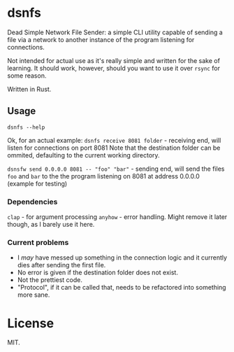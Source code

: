 # dsnfs
Dead Simple Network File Sender: a simple CLI utility capable of sending a file
via a network to another instance of the program listening for connections.

Not intended for actual use as it's really simple and written for the sake of
learning. It should work, however, should you want to use it over `rsync` for some
reason.

Written in Rust.


## Usage
`dsnfs --help`

Ok, for an actual example:
`dsnfs receive 8081 folder` - receiving end, will listen for connections on port 8081
Note that the destination folder can be ommited, defaulting to the current working directory.

`dsnsfw send 0.0.0.0 8081 -- "foo" "bar"` - sending end, will send the files `foo` and `bar` to the the program listening on 8081 at address 0.0.0.0 (example for testing)


### Dependencies
`clap` - for argument processing
`anyhow` - error handling. Might remove it later though, as I barely use it
here.


### Current problems
* I *may* have messed up something in the connection logic and it currently dies after sending the first file.
* No error is given if the destination folder does not exist.
* Not the prettiest code.
* "Protocol", if it can be called that, needs to be refactored into something more sane.

# License
MIT.
